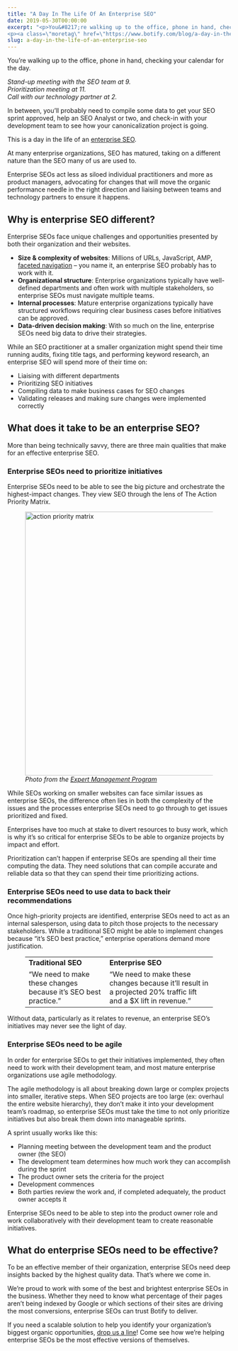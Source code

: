 ```yaml
---
title: "A Day In The Life Of An Enterprise SEO"
date: 2019-05-30T00:00:00
excerpt: "<p>You&#8217;re walking up to the office, phone in hand, checking your calendar for the day. Stand-up meeting with the SEO team at 9.Prioritization meeting at 11.Call with our technology partner at 2. In between, you&#8217;ll probably need to compile some data to get your SEO sprint approved, help an SEO Analyst or two, and check-in&hellip; </p>
<p><a class=\"moretag\" href=\"https://www.botify.com/blog/a-day-in-the-life-of-an-enterprise-seo\">Read the full article</a></p>"
slug: a-day-in-the-life-of-an-enterprise-seo
---
```



<p>You&#8217;re walking up to the office, phone in hand, checking your calendar for the day.</p>



<p><em>Stand-up meeting with the SEO team at 9.<br>Prioritization meeting at 11.<br>Call with our technology partner at 2.</em></p>



<p>In between, you&#8217;ll probably need to compile some data to get your SEO sprint approved, help an SEO Analyst or two, and check-in with your development team to see how your canonicalization project is going.</p>



<p>This is a day in the life of an <a href="https://www.botify.com/platform" data-internallinksmanager029f6b8e52c="1" title="enterprise seo platform">enterprise SEO</a>.</p>



<p>At many enterprise organizations, SEO has matured, taking on a different nature than the SEO many of us are used to.</p>



<p>Enterprise SEOs act less as siloed individual practitioners and more as product managers, advocating for changes that will move the organic performance needle in the right direction and liaising between teams and technology partners to ensure it happens.</p>



<h2 class="wp-block-heading" id="why-is-enterprise-seo-different-">Why is enterprise SEO different?</h2>



<p>Enterprise SEOs face unique challenges and opportunities presented by both their organization and their websites.</p>



<ul><li><strong>Size &amp; complexity of websites</strong>: Millions of URLs, JavaScript, AMP, <a href="https://www.botify.com/blog/faceted-navigation-seo">faceted navigation</a> &#8211; you name it, an enterprise SEO probably has to work with it.</li><li><strong>Organizational structure</strong>: Enterprise organizations typically have well-defined departments and often work with multiple stakeholders, so enterprise SEOs must navigate multiple teams.</li><li><strong>Internal processes</strong>: Mature enterprise organizations typically have structured workflows requiring clear business cases before initiatives can be approved.</li><li><strong>Data-driven decision making</strong>: With so much on the line, enterprise SEOs need big data to drive their strategies.</li></ul>



<p>While an SEO practitioner at a smaller organization might spend their time running audits, fixing title tags, and performing keyword research, an enterprise SEO will spend more of their time on:</p>



<ul><li>Liaising with different departments</li><li>Prioritizing SEO initiatives</li><li>Compiling data to make business cases for SEO changes</li><li>Validating releases and making sure changes were implemented correctly</li></ul>



<h2 class="wp-block-heading" id="what-does-it-take-to-be-an-enterprise-seo-">What does it take to be an enterprise SEO?</h2>



<p>More than being technically savvy, there are three main qualities that make for an effective enterprise SEO.</p>



<h3 class="wp-block-heading" id="enterprise-seos-need-to-prioritize-initiatives">Enterprise SEOs need to prioritize initiatives</h3>



<p>Enterprise SEOs need to be able to see the big picture and orchestrate the highest-impact changes. They view SEO through the lens of The Action Priority Matrix.</p>



<figure class="wp-block-image size-large"><img loading="lazy" decoding="async" width="782" height="595" src="https://www.botify.com/wp-content/uploads/2020/04/action-priority-matrix.jpg" alt="action priority matrix" class="wp-image-3360" srcset="https://www.botify.com/wp-content/uploads/2020/04/action-priority-matrix.jpg 782w, https://www.botify.com/wp-content/uploads/2020/04/action-priority-matrix-300x228.jpg 300w, https://www.botify.com/wp-content/uploads/2020/04/action-priority-matrix-768x584.jpg 768w, https://www.botify.com/wp-content/uploads/2020/04/action-priority-matrix-600x457.jpg 600w" sizes="(max-width: 782px) 100vw, 782px" /><figcaption> <em>Photo from the <a rel="noreferrer noopener" href="https://expertprogrammanagement.com/2018/12/the-action-priority-matrix/" target="_blank">Expert Management Program</a></em> </figcaption></figure>



<p>While SEOs working on smaller websites can face similar issues as enterprise SEOs, the difference often lies in both the complexity of the issues and the processes enterprise SEOs need to go through to get issues prioritized and fixed.</p>



<p>Enterprises have too much at stake to divert resources to busy work, which is why it&#8217;s so critical for enterprise SEOs to be able to organize projects by impact and effort.</p>



<p>Prioritization can&#8217;t happen if enterprise SEOs are spending all their time computing the data. They need solutions that can compile accurate and reliable data so that they can spend their time prioritizing actions.</p>



<h3 class="wp-block-heading" id="enterprise-seos-need-to-use-data-to-back-their-recommendations">Enterprise SEOs need to use data to back their recommendations</h3>



<p>Once high-priority projects are identified, enterprise SEOs need to act as an internal salesperson, using data to pitch those projects to the necessary stakeholders. While a traditional SEO might be able to implement changes because &#8220;it&#8217;s SEO best practice,&#8221; enterprise operations demand more justification.</p>



<figure class="wp-block-table is-style-stripes"><table class="has-fixed-layout"><tbody><tr><td><strong>Traditional SEO</strong></td><td><strong>Enterprise SEO</strong></td></tr><tr><td>&#8220;We need to make these changes because it&#8217;s SEO best practice.&#8221;</td><td>&#8220;We need to make these changes because it&#8217;ll result in a projected 20% traffic lift and a $X lift in revenue.&#8221;</td></tr></tbody></table></figure>



<p>Without data, particularly as it relates to revenue, an enterprise SEO&#8217;s initiatives may never see the light of day.</p>



<h3 class="wp-block-heading" id="enterprise-seos-need-to-be-agile">Enterprise SEOs need to be agile</h3>



<p>In order for enterprise SEOs to get their initiatives implemented, they often need to work with their development team, and most mature enterprise organizations use agile methodology.</p>



<p>The agile methodology is all about breaking down large or complex projects into smaller, iterative steps. When SEO projects are too large (ex: overhaul the entire website hierarchy), they don&#8217;t make it into your development team&#8217;s roadmap, so enterprise SEOs must take the time to not only prioritize initiatives but also break them down into manageable sprints.</p>



<p>A sprint usually works like this:</p>



<ul><li>Planning meeting between the development team and the product owner (the SEO)</li><li>The development team determines how much work they can accomplish during the sprint</li><li>The product owner sets the criteria for the project</li><li>Development commences</li><li>Both parties review the work and, if completed adequately, the product owner accepts it</li></ul>



<p>Enterprise SEOs need to be able to step into the product owner role and work collaboratively with their development team to create reasonable initiatives.</p>



<h2 class="wp-block-heading" id="what-do-enterprise-seos-need-to-be-effective-">What do enterprise SEOs need to be effective?</h2>



<p>To be an effective member of their organization, enterprise SEOs need deep insights backed by the highest quality data. That&#8217;s where we come in.</p>



<p>We&#8217;re proud to work with some of the best and brightest enterprise SEOs in the business. Whether they need to know what percentage of their pages aren&#8217;t being indexed by Google or which sections of their sites are driving the most conversions, enterprise SEOs can trust Botify to deliver.</p>



<p>If you need a scalable solution to help you identify your organization&#8217;s biggest organic opportunities, <a href="https://ww2.botify.com/book-demo-suite">drop us a line</a>! Come see how we&#8217;re helping enterprise SEOs be the most effective versions of themselves. </p>
